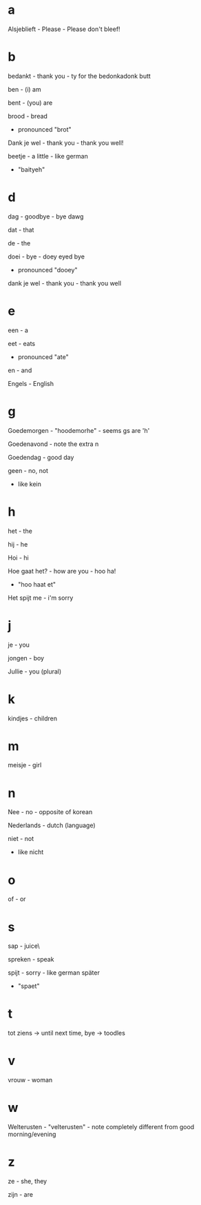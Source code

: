 # a

Alsjeblieft - Please - Please don't bleef!

# b

bedankt - thank you - ty for the bedonkadonk butt

ben - (i) am

bent - (you) are

brood - bread
- pronounced "brot"

Dank je wel - thank you - thank you well!

beetje - a little - like german
- "baityeh"

# d

dag - goodbye - bye dawg

dat - that

de - the

doei - bye - doey eyed bye
  - pronounced "dooey"

dank je wel - thank you - thank you well

# e

een - a

eet - eats
- pronounced "ate"

en - and

Engels - English

# g

Goedemorgen - "hoodemorhe" - seems gs are 'h'

Goedenavond - note the extra n

Goedendag - good day

geen - no, not
- like kein

# h

het - the

hij - he

Hoi - hi

Hoe gaat het? - how are you - hoo ha!
- "hoo haat et"

Het spijt me - i'm sorry

# j

je - you

jongen - boy

Jullie - you (plural)

# k

kindjes - children

# m

meisje - girl

# n

Nee - no - opposite of korean

Nederlands - dutch (language)

niet - not
- like nicht

# o

of - or

# s

sap - juice\

spreken - speak

spijt - sorry - like german später
- "spaet"

# t

tot ziens -> until next time, bye -> toodles

# v

vrouw - woman

# w

Welterusten - "velterusten" - note completely different from good morning/evening

# z

ze - she, they

zijn - are